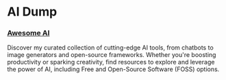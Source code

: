 # AI Dump
### [Awesome AI](awesome)
Discover my curated collection of cutting-edge AI tools, from chatbots to image generators and open-source frameworks. Whether you're boosting productivity or sparking creativity, find resources to explore and leverage the power of AI, including Free and Open-Source Software (FOSS) options.